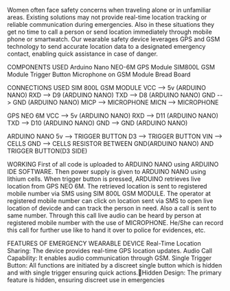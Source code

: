 
Women often face safety concerns when traveling alone or in unfamiliar areas.
Existing solutions may not provide real-time location tracking or reliable communication during emergencies.
Also in these situations they get no time to call a person or send location immediately through mobile phone or smartwatch.
Our wearable safety device leverages GPS and GSM technology to send accurate location data to a designated emergency contact, enabling quick assistance in case of danger.

COMPONENTS USED
Arduino Nano
NEO-6M GPS Module
SIM800L GSM Module
Trigger Button
Microphone on GSM Module
Bread Board

CONNECTIONS USED 
SIM 800L GSM MODULE
VCC --> 5v (ARDUINO NANO)
RXD --> D9 (ARDUINO NANO)
TXD --> D8 (ARDUINO NANO)
GND --> GND (ARDUINO NANO)
MICP --> MICROPHONE
MICN --> MICROPHONE

GPS NEO 6M
VCC --> 5v (ARDUINO NANO)
RXD --> D11 (ARDUINO NANO)
TXD --> D10 (ARDUINO NANO)
GND --> GND (ARDUINO NANO)

ARDUINO NANO
5v --> TRIGGER BUTTON
D3 --> TRIGGER BUTTON
VIN --> CELLS
GND --> CELLS
RESISTOR BETWEEN GND(ARDUINO NANO) AND TRIGGER BUTTON(D3 SIDE)

WORKING 
First of all code is uploaded to ARDUINO NANO using ARDUINO IDE SOFTWARE. Then power supply is given to ARDUINO NANO using lithium cells. When trigger button is pressed, ARDUINO retrieves live location from GPS NEO 6M.
The retrieved location is sent to registered mobile number via SMS using SIM 800L GSM MODULE. The operator at registered mobile number can click on location sent via SMS to open live location of devicde and can track the person in need. 
Also a call is sent to same number. Through this call live audio can be heard by person at registered mobile number with the use of MICROPHONE. He/She can record this call for further use like to hand it over to police for evidences, etc.


FEATURES OF EMERGENCY WEARABLE DEVICE
Real-Time Location Sharing: The device provides real-time GPS location updates.
Audio Call Capability: It enables audio communication through GSM.
Single Trigger Button: All functions are initiated by a discreet single button which is hidden and with single trigger ensuring quick actions.Hidden Design: The primary feature is hidden, ensuring discreet use in emergencies
